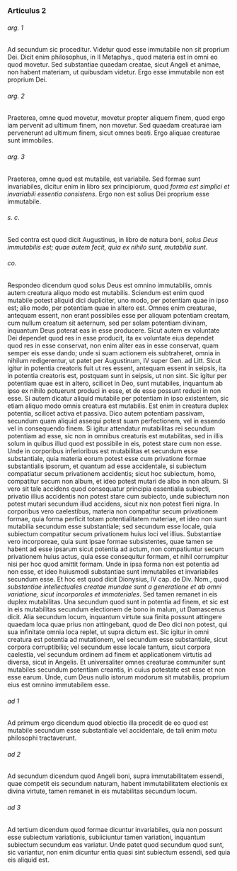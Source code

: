 ### Articulus 2

###### arg. 1
Ad secundum sic proceditur. Videtur quod esse immutabile non sit proprium Dei. Dicit enim philosophus, in II Metaphys., quod materia est in omni eo quod movetur. Sed substantiae quaedam creatae, sicut Angeli et animae, non habent materiam, ut quibusdam videtur. Ergo esse immutabile non est proprium Dei.

###### arg. 2
Praeterea, omne quod movetur, movetur propter aliquem finem, quod ergo iam pervenit ad ultimum finem, non movetur. Sed quaedam creaturae iam pervenerunt ad ultimum finem, sicut omnes beati. Ergo aliquae creaturae sunt immobiles.

###### arg. 3
Praeterea, omne quod est mutabile, est variabile. Sed formae sunt invariabiles, dicitur enim in libro sex principiorum, quod *forma est simplici et invariabili essentia consistens*. Ergo non est solius Dei proprium esse immutabile.

###### s. c.
Sed contra est quod dicit Augustinus, in libro de natura boni, *solus Deus immutabilis est; quae autem fecit, quia ex nihilo sunt, mutabilia sunt*.

###### co.
Respondeo dicendum quod solus Deus est omnino immutabilis, omnis autem creatura aliquo modo est mutabilis. Sciendum est enim quod mutabile potest aliquid dici dupliciter, uno modo, per potentiam quae in ipso est; alio modo, per potentiam quae in altero est. Omnes enim creaturae, antequam essent, non erant possibiles esse per aliquam potentiam creatam, cum nullum creatum sit aeternum, sed per solam potentiam divinam, inquantum Deus poterat eas in esse producere. Sicut autem ex voluntate Dei dependet quod res in esse producit, ita ex voluntate eius dependet quod res in esse conservat, non enim aliter eas in esse conservat, quam semper eis esse dando; unde si suam actionem eis subtraheret, omnia in nihilum redigerentur, ut patet per Augustinum, IV super Gen. ad Litt. Sicut igitur in potentia creatoris fuit ut res essent, antequam essent in seipsis, ita in potentia creatoris est, postquam sunt in seipsis, ut non sint. Sic igitur per potentiam quae est in altero, scilicet in Deo, sunt mutabiles, inquantum ab ipso ex nihilo potuerunt produci in esse, et de esse possunt reduci in non esse. Si autem dicatur aliquid mutabile per potentiam in ipso existentem, sic etiam aliquo modo omnis creatura est mutabilis. Est enim in creatura duplex potentia, scilicet activa et passiva. Dico autem potentiam passivam, secundum quam aliquid assequi potest suam perfectionem, vel in essendo vel in consequendo finem. Si igitur attendatur mutabilitas rei secundum potentiam ad esse, sic non in omnibus creaturis est mutabilitas, sed in illis solum in quibus illud quod est possibile in eis, potest stare cum non esse. Unde in corporibus inferioribus est mutabilitas et secundum esse substantiale, quia materia eorum potest esse cum privatione formae substantialis ipsorum, et quantum ad esse accidentale, si subiectum compatiatur secum privationem accidentis; sicut hoc subiectum, homo, compatitur secum non album, et ideo potest mutari de albo in non album. Si vero sit tale accidens quod consequatur principia essentialia subiecti, privatio illius accidentis non potest stare cum subiecto, unde subiectum non potest mutari secundum illud accidens, sicut nix non potest fieri nigra. In corporibus vero caelestibus, materia non compatitur secum privationem formae, quia forma perficit totam potentialitatem materiae, et ideo non sunt mutabilia secundum esse substantiale; sed secundum esse locale, quia subiectum compatitur secum privationem huius loci vel illius. Substantiae vero incorporeae, quia sunt ipsae formae subsistentes, quae tamen se habent ad esse ipsarum sicut potentia ad actum, non compatiuntur secum privationem huius actus, quia esse consequitur formam, et nihil corrumpitur nisi per hoc quod amittit formam. Unde in ipsa forma non est potentia ad non esse, et ideo huiusmodi substantiae sunt immutabiles et invariabiles secundum esse. Et hoc est quod dicit Dionysius, IV cap. de Div. Nom., quod *substantiae intellectuales creatae mundae sunt a generatione et ab omni variatione, sicut incorporales et immateriales*. Sed tamen remanet in eis duplex mutabilitas. Una secundum quod sunt in potentia ad finem, et sic est in eis mutabilitas secundum electionem de bono in malum, ut Damascenus dicit. Alia secundum locum, inquantum virtute sua finita possunt attingere quaedam loca quae prius non attingebant, quod de Deo dici non potest, qui sua infinitate omnia loca replet, ut supra dictum est. Sic igitur in omni creatura est potentia ad mutationem, vel secundum esse substantiale, sicut corpora corruptibilia; vel secundum esse locale tantum, sicut corpora caelestia, vel secundum ordinem ad finem et applicationem virtutis ad diversa, sicut in Angelis. Et universaliter omnes creaturae communiter sunt mutabiles secundum potentiam creantis, in cuius potestate est esse et non esse earum. Unde, cum Deus nullo istorum modorum sit mutabilis, proprium eius est omnino immutabilem esse.

###### ad 1
Ad primum ergo dicendum quod obiectio illa procedit de eo quod est mutabile secundum esse substantiale vel accidentale, de tali enim motu philosophi tractaverunt.

###### ad 2
Ad secundum dicendum quod Angeli boni, supra immutabilitatem essendi, quae competit eis secundum naturam, habent immutabilitatem electionis ex divina virtute, tamen remanet in eis mutabilitas secundum locum.

###### ad 3
Ad tertium dicendum quod formae dicuntur invariabiles, quia non possunt esse subiectum variationis, subiiciuntur tamen variationi, inquantum subiectum secundum eas variatur. Unde patet quod secundum quod sunt, sic variantur, non enim dicuntur entia quasi sint subiectum essendi, sed quia eis aliquid est.

